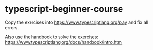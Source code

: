 # typescript-beginner-course

Copy the exercises into https://www.typescriptlang.org/play and fix all errors.

Also use the handbook to solve the exercises: https://www.typescriptlang.org/docs/handbook/intro.html